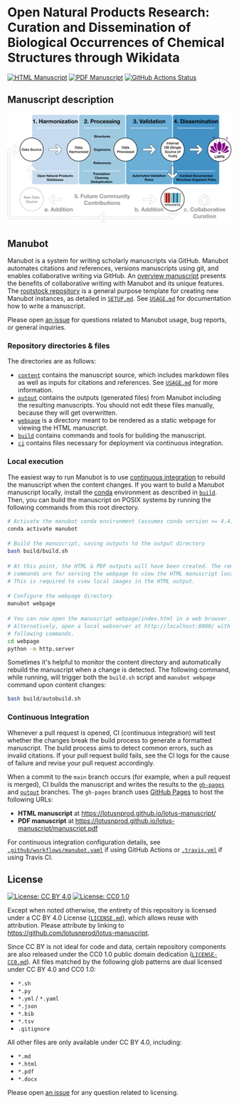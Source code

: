 # Open Natural Products Research: Curation and Dissemination of Biological Occurrences of Chemical Structures through Wikidata

<!-- usage note: edit the H1 title above to personalize the manuscript -->

[![HTML Manuscript](https://img.shields.io/badge/manuscript-HTML-blue.svg)](https://lotusnprod.github.io/lotus-manuscript/)
[![PDF Manuscript](https://img.shields.io/badge/manuscript-PDF-blue.svg)](https://lotusnprod.github.io/lotus-manuscript/manuscript.pdf)
[![GitHub Actions Status](https://github.com/lotusnprod/lotus-manuscript/workflows/Manubot/badge.svg)](https://github.com/lotusnprod/lotus-manuscript/actions)
<!-- usage note: delete CI badges above for services not used by your manuscript -->

## Manuscript description

<!-- usage note: edit this section. -->

![](content/images/workflow.svg)

## Manubot

<!-- usage note: do not edit this section -->

Manubot is a system for writing scholarly manuscripts via GitHub. Manubot automates citations and references, versions
manuscripts using git, and enables collaborative writing via GitHub.
An [overview manuscript](https://greenelab.github.io/meta-review/ "Open collaborative writing with Manubot") presents
the benefits of collaborative writing with Manubot and its unique features.
The [rootstock repository](https://git.io/fhQH1) is a general purpose template for creating new Manubot instances, as
detailed in [`SETUP.md`](SETUP.md). See [`USAGE.md`](USAGE.md) for documentation how to write a manuscript.

Please open [an issue](https://git.io/fhQHM) for questions related to Manubot usage, bug reports, or general inquiries.

### Repository directories & files

The directories are as follows:

+ [`content`](content) contains the manuscript source, which includes markdown files as well as inputs for citations and
  references. See [`USAGE.md`](USAGE.md) for more information.
+ [`output`](output) contains the outputs (generated files) from Manubot including the resulting manuscripts. You should
  not edit these files manually, because they will get overwritten.
+ [`webpage`](webpage) is a directory meant to be rendered as a static webpage for viewing the HTML manuscript.
+ [`build`](build) contains commands and tools for building the manuscript.
+ [`ci`](ci) contains files necessary for deployment via continuous integration.

### Local execution

The easiest way to run Manubot is to use [continuous integration](#continuous-integration) to rebuild the manuscript
when the content changes. If you want to build a Manubot manuscript locally, install the [conda](https://conda.io)
environment as described in [`build`](build). Then, you can build the manuscript on POSIX systems by running the
following commands from this root directory.

```sh
# Activate the manubot conda environment (assumes conda version >= 4.4)
conda activate manubot

# Build the manuscript, saving outputs to the output directory
bash build/build.sh

# At this point, the HTML & PDF outputs will have been created. The remaining
# commands are for serving the webpage to view the HTML manuscript locally.
# This is required to view local images in the HTML output.

# Configure the webpage directory
manubot webpage

# You can now open the manuscript webpage/index.html in a web browser.
# Alternatively, open a local webserver at http://localhost:8000/ with the
# following commands.
cd webpage
python -m http.server
```

Sometimes it's helpful to monitor the content directory and automatically rebuild the manuscript when a change is
detected. The following command, while running, will trigger both the `build.sh` script and `manubot webpage` command
upon content changes:

```sh
bash build/autobuild.sh
```

### Continuous Integration

Whenever a pull request is opened, CI (continuous integration) will test whether the changes break the build process to
generate a formatted manuscript. The build process aims to detect common errors, such as invalid citations. If your pull
request build fails, see the CI logs for the cause of failure and revise your pull request accordingly.

When a commit to the `main` branch occurs (for example, when a pull request is merged), CI builds the manuscript and
writes the results to the [`gh-pages`](https://github.com/lotusnprod/lotus-manuscript/tree/gh-pages)
and [`output`](https://github.com/lotusnprod/lotus-manuscript/tree/output) branches. The `gh-pages` branch
uses [GitHub Pages](https://pages.github.com/) to host the following URLs:

+ **HTML manuscript** at https://lotusnprod.github.io/lotus-manuscript/
+ **PDF manuscript** at https://lotusnprod.github.io/lotus-manuscript/manuscript.pdf

For continuous integration configuration details, see [`.github/workflows/manubot.yaml`](.github/workflows/manubot.yaml)
if using GitHub Actions or [`.travis.yml`](.travis.yml) if using Travis CI.

## License

<!--
usage note: edit this section to change the license of your manuscript or source code changes to this repository.
We encourage users to openly license their manuscripts, which is the default as specified below.
-->

[![License: CC BY 4.0](https://img.shields.io/badge/License%20All-CC%20BY%204.0-lightgrey.svg)](http://creativecommons.org/licenses/by/4.0/)
[![License: CC0 1.0](https://img.shields.io/badge/License%20Parts-CC0%201.0-lightgrey.svg)](https://creativecommons.org/publicdomain/zero/1.0/)

Except when noted otherwise, the entirety of this repository is licensed under a CC BY 4.0
License ([`LICENSE.md`](LICENSE.md)), which allows reuse with attribution. Please attribute by linking
to https://github.com/lotusnprod/lotus-manuscript.

Since CC BY is not ideal for code and data, certain repository components are also released under the CC0 1.0 public
domain dedication ([`LICENSE-CC0.md`](LICENSE-CC0.md)). All files matched by the following glob patterns are dual
licensed under CC BY 4.0 and CC0 1.0:

+ `*.sh`
+ `*.py`
+ `*.yml` / `*.yaml`
+ `*.json`
+ `*.bib`
+ `*.tsv`
+ `.gitignore`

All other files are only available under CC BY 4.0, including:

+ `*.md`
+ `*.html`
+ `*.pdf`
+ `*.docx`

Please open [an issue](https://github.com/lotusnprod/lotus-manuscript/issues) for any question related to licensing.
